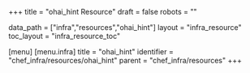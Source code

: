 +++
title = "ohai_hint Resource"
draft = false
robots = ""

data_path = ["infra","resources","ohai_hint"]
layout = "infra_resource"
toc_layout = "infra_resource_toc"

[menu]
  [menu.infra]
    title = "ohai_hint"
    identifier = "chef_infra/resources/ohai_hint"
    parent = "chef_infra/resources"
+++

<!-- The contents of this page are automatically generated from the ohai_hint.yaml file in the data/infra/resources directory. -->
<!-- To suggest a change, edit the https://github.com/chef/chef/blob/main/lib/chef/resource/ohai_hint.rb file and submit a pull request to the https://github.com/chef/chef repository. -->
<!-- markdownlint-disable-file -->
